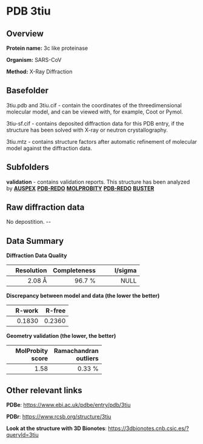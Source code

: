 # PDB 3tiu

## Overview

**Protein name:** 3c like proteinase

**Organism:** SARS-CoV

**Method:** X-Ray Diffraction

## Basefolder

3tiu.pdb and 3tiu.cif - contain the coordinates of the threedimensional molecular model, and can be viewed with, for example, Coot or Pymol.

3tiu-sf.cif - contains deposited diffraction data for this PDB entry, if the structure has been solved with X-ray or neutron crystallography.

3tiu.mtz - contains structure factors after automatic refinement of molecular model against the diffraction data.

## Subfolders





**validation** - contains validation reports. This structure has been analyzed by [**AUSPEX**](https://github.com/thorn-lab/coronavirus_structural_task_force/tree/master/pdb/3c_like_proteinase/SARS-CoV/3tiu/validation/auspex) [**PDB-REDO**](https://github.com/thorn-lab/coronavirus_structural_task_force/tree/master/pdb/3c_like_proteinase/SARS-CoV/3tiu/validation/pdb-redo) [**MOLPROBITY**](https://github.com/thorn-lab/coronavirus_structural_task_force/tree/master/pdb/3c_like_proteinase/SARS-CoV/3tiu/validation/molprobity) [**PDB-REDO**](https://github.com/thorn-lab/coronavirus_structural_task_force/blob/master/pdb/3c_like_proteinase/SARS-CoV/3tiu/validation/Xtriage_output.log) [**BUSTER**](https://www.globalphasing.com/buster/wiki/index.cgi?Covid19Pdb3TIU)

## Raw diffraction data

No depostition. --<br> 

## Data Summary
**Diffraction Data Quality**

|   | Resolution | Completeness| I/sigma |
|---|-------------:|----------------:|--------------:|
|   |2.08 Å|96.7  %|<img width=50/>NULL |

**Discrepancy between model and data (the lower the better)**

|   | **R-work**| **R-free**   
|---|-------------:|----------------:|           
||  0.1830|  0.2360|

**Geometry validation (the lower, the better)**

|   |**MolProbity<br>score**| **Ramachandran<br>outliers** 
|---|-------------:|----------------:|
||  1.58|  0.33 %|

 

 



## Other relevant links 
**PDBe**:  https://www.ebi.ac.uk/pdbe/entry/pdb/3tiu
 
**PDBr**: https://www.rcsb.org/structure/3tiu 

**Look at the structure with 3D Bionotes**: https://3dbionotes.cnb.csic.es/?queryId=3tiu


